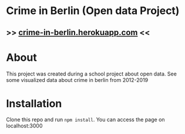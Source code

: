 # Crime in Berlin (Open data Project)

## >> [crime-in-berlin.herokuapp.com](https://crime-in-berlin.herokuapp.com) <<

# About
This project was created during a school project about open data.
See some visualized data about crime in berlin from 2012-2019

# Installation
Clone this repo and run `npm install`. You can access the page on localhost:3000
